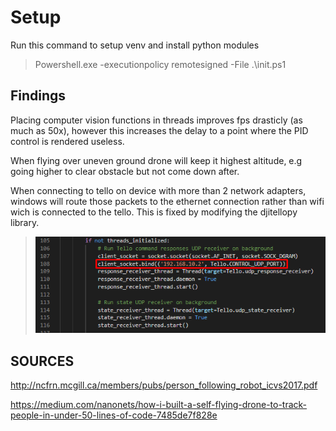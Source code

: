 # Setup

Run this command to setup venv and install python modules

>Powershell.exe -executionpolicy remotesigned -File  .\init.ps1



## Findings

Placing computer vision functions in threads improves fps drasticly (as much as 50x), 
however this increases the delay to a point where the PID control is rendered useless.

When flying over uneven ground drone will keep it highest altitude, e.g going higher to clear obstacle but not come down after.

When connecting to tello on device with more than 2 network adapters, windows will route those packets to the ethernet connection rather than wifi wich is connected to the tello.
This is fixed by modifying the djitellopy library.

>![bind socket image](https://raw.githubusercontent.com/Tuur123/ResearchProject/main/docs/bind_socket.png)



## SOURCES

http://ncfrn.mcgill.ca/members/pubs/person_following_robot_icvs2017.pdf

https://medium.com/nanonets/how-i-built-a-self-flying-drone-to-track-people-in-under-50-lines-of-code-7485de7f828e
